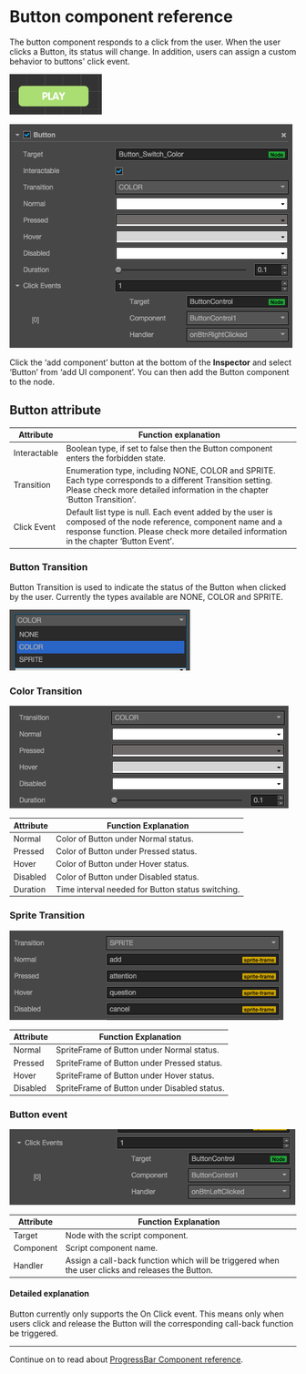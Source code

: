# Button component reference

The button component responds to a click from the user. When the user clicks a Button, its status will change. In addition, users can assign a custom behavior to buttons' click event.

![button.png](./button/button.png)

![button-color](./button/button-color.png)

Click the ‘add component’ button at the bottom of the **Inspector** and select ‘Button’ from ‘add UI component’. You can then add the Button component to the node.

## Button attribute

| Attribute |   Function explanation
| -------------- | ----------- |
|Interactable| Boolean type, if set to false then the Button component enters the forbidden state.
|Transition| Enumeration type, including NONE, COLOR and SPRITE. Each type corresponds to a different Transition setting. Please check more detailed information in the chapter ‘Button Transition’.
|Click Event| Default list type is null. Each event added by the user is composed of the node reference, component name and a response function. Please check more detailed information in the chapter ‘Button Event’.


### Button Transition
Button Transition is used to indicate the status of the Button when clicked by the user. Currently the types available are NONE, COLOR and SPRITE.

![transition](./button/transition.png)

### Color Transition

![color-transition](./button/color-transition.png)


| Attribute |   Function Explanation
| -------------- | ----------- |
|Normal| Color of Button under Normal status.
|Pressed| Color of Button under Pressed status.
|Hover| Color of Button under Hover status.
|Disabled| Color of Button under Disabled status.
|Duration| Time interval needed for Button status switching.

### Sprite Transition

![sprite-transition](./button/sprite-transition.png)

| Attribute |   Function Explanation
| -------------- | ----------- |
|Normal| SpriteFrame of Button under Normal status.
|Pressed| SpriteFrame of Button under Pressed status.
|Hover| SpriteFrame of Button under Hover status.
|Disabled| SpriteFrame of Button under Disabled status.

### Button event

![button-event](./button/button-event.png)


| Attribute |   Function Explanation
| -------------- | ----------- |
|Target| Node with the script component.
|Component| Script component name.
|Handler| Assign a call-back function which will be triggered when the user clicks and releases the Button.

#### Detailed explanation

Button currently only supports the On Click event. This means only when users click and release the Button will the corresponding call-back function be triggered.

---

Continue on to read about [ProgressBar Component reference](progress.md).
